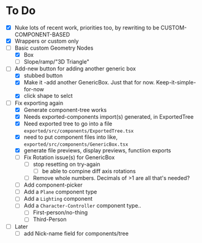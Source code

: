 # To Do

- [x] Nuke lots of recent work, priorities too, by rewriting to be CUSTOM-COMPONENT-BASED
- [x] Wrappers or custom only
- [ ] Basic custom Geometry Nodes
  - [x] Box
  - [ ] Slope/ramp/"3D Triangle"
- [ ] Add-new button for adding another generic box
  - [x] stubbed button
  - [x] Make it -add another GenericBox. Just that for now. Keep-it-simple-for-now
  - [x] click shape to selct
- [ ] Fix exporting again
  - [x] Generate component-tree works
  - [x] Needs exported-components import(s) generated, in ExportedTree
  - [x] Need exported tree to go into a file `exported/src/components/ExportedTree.tsx`
  - [x] need to put component files into like, `exported/src/components/GenericBox.tsx`
  - [x] generate file previews, display previews, functiion exports
  - [ ] Fix Rotation issue(s) for GenericBox
    - [ ] stop resetting on try-again
      - [ ] be able to compine diff axis rotations
    - [ ] Remove whole numbers. Decimals of >1 are all that's needed?
  - [ ] Add component-picker
  - [ ] Add a `Plane` component type
  - [ ] Add a `Lighting` component
  - [ ] Add a `Character-Controller` component type..
    - [ ] First-person/no-thing
    - [ ] Third-Person
- [ ] Later
  - [ ] add Nick-name field for components/tree
